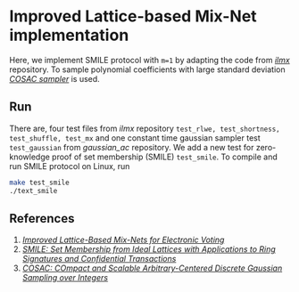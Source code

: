 # Improved Lattice-based Mix-Net implementation

Here, we implement SMILE protocol with `m=1` by adapting the code from [*ilmx*](https://github.com/Valeh2012/ilmx) repository. To sample polynomial coefficients with large standard deviation [*COSAC sampler*](https://github.com/raykzhao/gaussian_ac) is used.


## Run
There are, four test files from *ilmx* repository `test_rlwe, test_shortness, test_shuffle, test_mx` and one constant time gaussian sampler test `test_gaussian` from *gaussian_ac* repository. We add a new test for zero-knowledge proof of set membership (SMILE) `test_smile`. To compile and run SMILE protocol on Linux, run

```sh
make test_smile
./text_smile
```


## References

1. [*Improved Lattice-Based Mix-Nets for Electronic Voting*](https://link.springer.com/chapter/10.1007/978-3-031-08896-4_6)
2. [*SMILE: Set Membership from Ideal Lattices with Applications to Ring Signatures and Confidential Transactions*](https://link.springer.com/chapter/10.1007/978-3-030-84245-1_21)
3. [*COSAC: COmpact and Scalable Arbitrary-Centered Discrete Gaussian Sampling over Integers*](https://link.springer.com/chapter/10.1007/978-3-030-44223-1_16)


